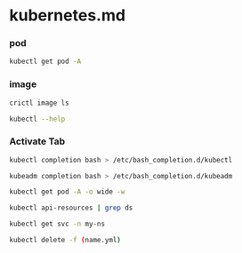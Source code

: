 # kubernetes.md
### pod
```bash
kubectl get pod -A
```
### image
```bash
crictl image ls
```
```bash
kubectl --help
```
### Activate Tab
```bash
kubectl completion bash > /etc/bash_completion.d/kubectl
```
```bash
kubeadm completion bash > /etc/bash_completion.d/kubeadm
```
```bash
kubectl get pod -A -o wide -w
```
```bash
kubectl api-resources | grep ds
```
```bash
kubectl get svc -n my-ns
```
```bash
kubectl delete -f (name.yml)
```
